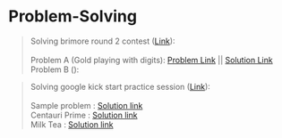 # Problem-Solving

>Solving brimore round 2 contest (<a href = "https://codeforces.com/gym/349178">Link</a>):<br><br>
Problem A (Gold playing with digits): 
<a href = "https://codeforces.com/gym/349178/problem/A">Problem Link</a> || 
<a href = "https://github.com/AmrMomtaz/Problem-Solving/blob/main/PYTHON/brinmore_2021/Gold_playing_with_digits.py">Solution Link</a><br>
Problem B (): 

>Solving google kick start practice session (<a href = "https://codingcompetitions.withgoogle.com/kickstart/round/00000000008f4332">Link</a>):<br><br>
Sample problem : <a href = "https://github.com/AmrMomtaz/Problem-Solving/blob/main/PYTHON/google_practice_kickstart_2022/Sample_Problem.py">Solution link </a><br>
Centauri Prime : <a href = "https://github.com/AmrMomtaz/Problem-Solving/blob/main/PYTHON/google_practice_kickstart_2022/Centauri_Prime.py">Solution link </a><br>
Milk Tea : <a href = "https://github.com/AmrMomtaz/Problem-Solving/blob/main/JAVA/src/google_practice_kickstart_2022/Milk_Tea.java">Solution link </a><br>



